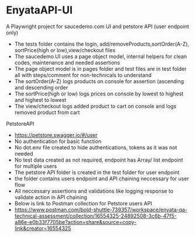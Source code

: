 # EnyataAPI-UI
A Playwright project for saucedemo.com UI and petstore API (user endpoint only)
* The tests folder contains the login, add/removeProducts,sortOrder(A-Z), sortPrice(high or low),view/checkout files
* The saucedemo UI uses a page object model, internal helpers for clean codes, maintenance and needed assertions
* The page object model is in pages folder and test files are in test folder all with steps/comment for non-technicals to understand
* The sortOrder(A-Z) logs products on console for assertion (ascending and descending order
* The sortPrice(high or low) logs prices on console by lowest to highest and highest to lowest
* The view/checkout logs added product to cart on console and logs removed product from cart

PetstoreAPI
* https://petstore.swagger.io/#/user 
* No authentication for basic function
* No dot.env file created to hide authentications, tokens as it was not needed
* No test data created as not required, endpoint has Array/ list endpoint for multiple users
* The petstore API folder is created in the test folder for user endpoint
* the folder contains users endpoint and API chaining neccessary for user flow
* All neccessary assertions and validations like logging response to validate action in API chaining
* Below is link to Postman collection for Petstore users API
* https://www.postman.com/bold-shuttle-739357/workspace/enyata-qa-technical-assessment/collection/16554325-24892508-3c6b-47f5-a86e-e0b33f7705be?action=share&source=copy-link&creator=16554325
